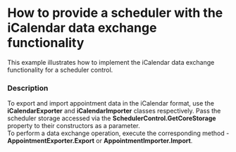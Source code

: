 # How to provide a scheduler with the iCalendar data exchange functionality


<p>This example illustrates how to implement the iCalendar data exchange functionality for a scheduler control.</p>


<h3>Description</h3>

<p>To export and import appointment data in the iCalendar format, use the <strong>iCalendarExporter</strong> and <strong>iCalendarImporter</strong> classes respectively. Pass the scheduler storage accessed via the <strong>SchedulerControl.GetCoreStorage</strong> property to their constructors as a parameter.<br /> To perform a data exchange operation, execute the corresponding method - <strong>AppointmentExporter.Export</strong> or <strong>AppointmentImporter.Import</strong>.</p>

<br/>


